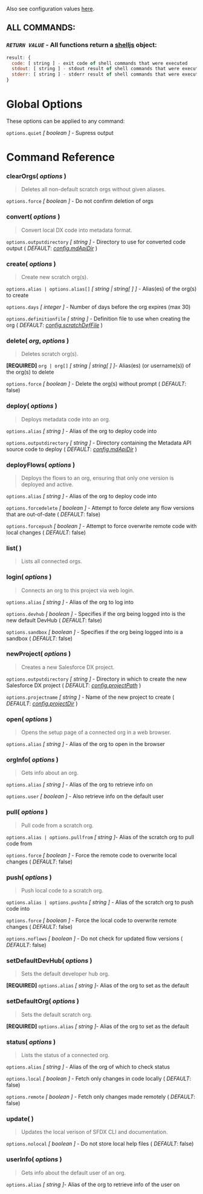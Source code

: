 Also see configuration values [here](https://github.com/axlemax/sfdx/blob/master/docs/config.md).

## __ALL COMMANDS:__
###  _`RETURN VALUE`_ - All functions return a [shelljs](https://github.com/yargs/yargs) object:

  ````javascript
  result: {
    code: [ string ] - exit code of shell commands that were executed
    stdout: [ string ] - stdout result of shell commands that were executed
    stderr: [ string ] - stderr result of shell commands that were executed
  }
````
# Global Options

  These options can be applied to any command:

  `options.quiet` *[ boolean ]* - Supress output

# Command Reference

### clearOrgs( _options_ )
>Deletes all non-default scratch orgs without given aliases.

  `options.force` *[ boolean ]* - Do not confirm deletion of orgs

### convert( _options_ )
>Convert local DX code into metadata format.

  `options.outputdirectory` *[ string ]* - Directory to use for converted code output ( _*DEFAULT*_: [_config.mdApiDir_](https://github.com/axlemax/sfdx/blob/master/docs/config.md) )

### create( _options_ )
>Create new scratch org(s).

  `options.alias | options.alias[]` *[ string | string[ ] ]* - Alias(es) of the org(s) to create

  `options.days` *[ integer ]* - Number of days before the org expires (max 30)

  `options.definitionfile` *[ string ]* - Definition file to use when creating the org ( _*DEFAULT*_: [_config.scratchDefFile_](https://github.com/axlemax/sfdx/blob/master/docs/config.md) )

### delete( _org_, _options_ )
>Deletes scratch org(s).

  **[REQUIRED]** `org | org[]` *[ string | string[ ] ]*- Alias(es) (or username(s)) of the org(s) to delete

  `options.force` *[ boolean ]* - Delete the org(s) without prompt ( _*DEFAULT*_: false)

### deploy( _options_ )
>Deploys metadata code into an org.

  `options.alias` *[ string ]* - Alias of the org to deploy code into

  `options.outputdirectory` *[ string ]* - Directory containing the Metadata API source code to deploy ( _*DEFAULT*_: [_config.mdApiDir_](https://github.com/axlemax/sfdx/blob/master/docs/config.md) )

### deployFlows( _options_ )
>Deploys the flows to an org, ensuring that only one version is deployed and active.

  `options.alias` *[ string ]* - Alias of the org to deploy code into

  `options.forcedelete` *[ boolean ]* - Attempt to force delete any flow versions that are out-of-date ( _*DEFAULT*_: false)

  `options.forcepush` *[ boolean ]* - Attempt to force overwrite remote code with local changes ( _*DEFAULT*_: false)

### list( )
>Lists all connected orgs.

### login( _options_ )
>Connects an org to this project via web login.

  `options.alias` *[ string ]* - Alias of the org to log into

  `options.devhub` *[ boolean ]* - Specifies if the org being logged into is the new default DevHub ( _*DEFAULT*_: false)

  `options.sandbox` *[ boolean ]* - Specifies if the org being logged into is a sandbox ( _*DEFAULT*_: false)

### newProject( _options_ )
>Creates a new Salesforce DX project.

  `options.outputdirectory` *[ string ]* - Directory in which to create the new Salesforce DX project ( _*DEFAULT*_: [_config.projectPath_](https://github.com/axlemax/sfdx/blob/master/docs/config.md) )

  `options.projectname` *[ string ]* - Name of the new project to create ( _*DEFAULT*_: [_config.projectDir_](https://github.com/axlemax/sfdx/blob/master/docs/config.md) )

### open( _options_ )
>Opens the setup page of a connected org in a web browser.

  `options.alias` *[ string ]* - Alias of the org to open in the browser

### orgInfo( _options_ )
>Gets info about an org.

  `options.alias` *[ string ]* - Alias of the org to retrieve info on

  `options.user` *[ boolean ]* - Also retrieve info on the default user

### pull( _options_ )
>Pull code from a scratch org.

  `options.alias | options.pullfrom` *[ string ]*- Alias of the scratch org to pull code from

  `options.force` *[ boolean ]* - Force the remote code to overwrite local changes ( _*DEFAULT*_: false)

### push( _options_ )
>Push local code to a scratch org.

  `options.alias | options.pushto` *[ string ]* - Alias of the scratch org to push code into

  `options.force` *[ boolean ]* - Force the local code to overwrite remote changes ( _*DEFAULT*_: false)

  `options.noflows` *[ boolean ]* - Do not check for updated flow versions ( _*DEFAULT*_: false)

### setDefaultDevHub( _options_ )
>Sets the default developer hub org.

  **[REQUIRED]** `options.alias` *[ string ]*- Alias of the org to set as the default

### setDefaultOrg( _options_ )
>Sets the default scratch org.

  **[REQUIRED]** `options.alias` *[ string ]*- Alias of the org to set as the default

### status( _options_ )
>Lists the status of a connected org.

  `options.alias` *[ string ]* - Alias of the org of which to check status

  `options.local` *[ boolean ]* - Fetch only changes in code locally ( _*DEFAULT*_: false)

  `options.remote` *[ boolean ]* - Fetch only changes made remotely ( _*DEFAULT*_: false)

### update( )
>Updates the local verison of SFDX CLI and documentation.

  `options.nolocal` *[ boolean ]* - Do not store local help files ( _*DEFAULT*_: false)

### userInfo( _options_ )
>Gets info about the default user of an org.

  `options.alias` *[ string ]*- Alias of the org to retrieve info of the user on
